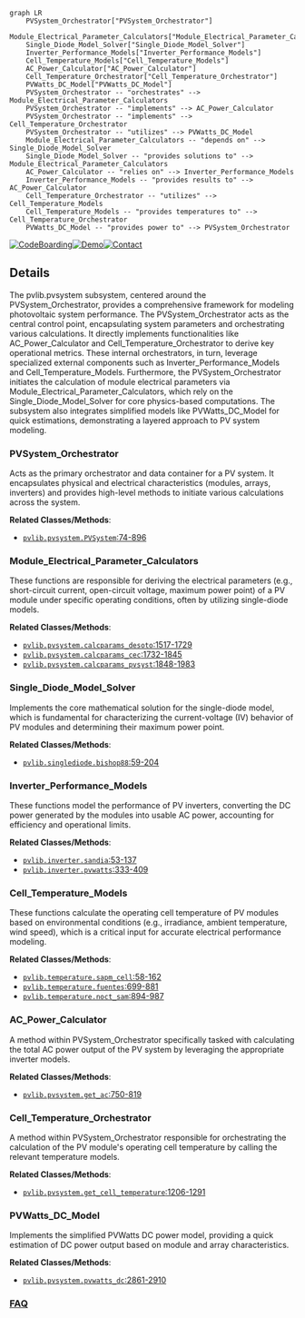 ```mermaid
graph LR
    PVSystem_Orchestrator["PVSystem_Orchestrator"]
    Module_Electrical_Parameter_Calculators["Module_Electrical_Parameter_Calculators"]
    Single_Diode_Model_Solver["Single_Diode_Model_Solver"]
    Inverter_Performance_Models["Inverter_Performance_Models"]
    Cell_Temperature_Models["Cell_Temperature_Models"]
    AC_Power_Calculator["AC_Power_Calculator"]
    Cell_Temperature_Orchestrator["Cell_Temperature_Orchestrator"]
    PVWatts_DC_Model["PVWatts_DC_Model"]
    PVSystem_Orchestrator -- "orchestrates" --> Module_Electrical_Parameter_Calculators
    PVSystem_Orchestrator -- "implements" --> AC_Power_Calculator
    PVSystem_Orchestrator -- "implements" --> Cell_Temperature_Orchestrator
    PVSystem_Orchestrator -- "utilizes" --> PVWatts_DC_Model
    Module_Electrical_Parameter_Calculators -- "depends on" --> Single_Diode_Model_Solver
    Single_Diode_Model_Solver -- "provides solutions to" --> Module_Electrical_Parameter_Calculators
    AC_Power_Calculator -- "relies on" --> Inverter_Performance_Models
    Inverter_Performance_Models -- "provides results to" --> AC_Power_Calculator
    Cell_Temperature_Orchestrator -- "utilizes" --> Cell_Temperature_Models
    Cell_Temperature_Models -- "provides temperatures to" --> Cell_Temperature_Orchestrator
    PVWatts_DC_Model -- "provides power to" --> PVSystem_Orchestrator
```

[![CodeBoarding](https://img.shields.io/badge/Generated%20by-CodeBoarding-9cf?style=flat-square)](https://github.com/CodeBoarding/GeneratedOnBoardings)[![Demo](https://img.shields.io/badge/Try%20our-Demo-blue?style=flat-square)](https://www.codeboarding.org/demo)[![Contact](https://img.shields.io/badge/Contact%20us%20-%20contact@codeboarding.org-lightgrey?style=flat-square)](mailto:contact@codeboarding.org)

## Details

The pvlib.pvsystem subsystem, centered around the PVSystem_Orchestrator, provides a comprehensive framework for modeling photovoltaic system performance. The PVSystem_Orchestrator acts as the central control point, encapsulating system parameters and orchestrating various calculations. It directly implements functionalities like AC_Power_Calculator and Cell_Temperature_Orchestrator to derive key operational metrics. These internal orchestrators, in turn, leverage specialized external components such as Inverter_Performance_Models and Cell_Temperature_Models. Furthermore, the PVSystem_Orchestrator initiates the calculation of module electrical parameters via Module_Electrical_Parameter_Calculators, which rely on the Single_Diode_Model_Solver for core physics-based computations. The subsystem also integrates simplified models like PVWatts_DC_Model for quick estimations, demonstrating a layered approach to PV system modeling.

### PVSystem_Orchestrator
Acts as the primary orchestrator and data container for a PV system. It encapsulates physical and electrical characteristics (modules, arrays, inverters) and provides high-level methods to initiate various calculations across the system.


**Related Classes/Methods**:

- <a href="https://github.com/pvlib/pvlib-python/blob/main/pvlib/pvsystem.py#L74-L896" target="_blank" rel="noopener noreferrer">`pvlib.pvsystem.PVSystem`:74-896</a>


### Module_Electrical_Parameter_Calculators
These functions are responsible for deriving the electrical parameters (e.g., short-circuit current, open-circuit voltage, maximum power point) of a PV module under specific operating conditions, often by utilizing single-diode models.


**Related Classes/Methods**:

- <a href="https://github.com/pvlib/pvlib-python/blob/main/pvlib/pvsystem.py#L1517-L1729" target="_blank" rel="noopener noreferrer">`pvlib.pvsystem.calcparams_desoto`:1517-1729</a>
- <a href="https://github.com/pvlib/pvlib-python/blob/main/pvlib/pvsystem.py#L1732-L1845" target="_blank" rel="noopener noreferrer">`pvlib.pvsystem.calcparams_cec`:1732-1845</a>
- <a href="https://github.com/pvlib/pvlib-python/blob/main/pvlib/pvsystem.py#L1848-L1983" target="_blank" rel="noopener noreferrer">`pvlib.pvsystem.calcparams_pvsyst`:1848-1983</a>


### Single_Diode_Model_Solver
Implements the core mathematical solution for the single-diode model, which is fundamental for characterizing the current-voltage (IV) behavior of PV modules and determining their maximum power point.


**Related Classes/Methods**:

- <a href="https://github.com/pvlib/pvlib-python/blob/main/pvlib/singlediode.py#L59-L204" target="_blank" rel="noopener noreferrer">`pvlib.singlediode.bishop88`:59-204</a>


### Inverter_Performance_Models
These functions model the performance of PV inverters, converting the DC power generated by the modules into usable AC power, accounting for efficiency and operational limits.


**Related Classes/Methods**:

- <a href="https://github.com/pvlib/pvlib-python/blob/main/pvlib/inverter.py#L53-L137" target="_blank" rel="noopener noreferrer">`pvlib.inverter.sandia`:53-137</a>
- <a href="https://github.com/pvlib/pvlib-python/blob/main/pvlib/inverter.py#L333-L409" target="_blank" rel="noopener noreferrer">`pvlib.inverter.pvwatts`:333-409</a>


### Cell_Temperature_Models
These functions calculate the operating cell temperature of PV modules based on environmental conditions (e.g., irradiance, ambient temperature, wind speed), which is a critical input for accurate electrical performance modeling.


**Related Classes/Methods**:

- <a href="https://github.com/pvlib/pvlib-python/blob/main/pvlib/temperature.py#L58-L162" target="_blank" rel="noopener noreferrer">`pvlib.temperature.sapm_cell`:58-162</a>
- <a href="https://github.com/pvlib/pvlib-python/blob/main/pvlib/temperature.py#L699-L881" target="_blank" rel="noopener noreferrer">`pvlib.temperature.fuentes`:699-881</a>
- <a href="https://github.com/pvlib/pvlib-python/blob/main/pvlib/temperature.py#L894-L987" target="_blank" rel="noopener noreferrer">`pvlib.temperature.noct_sam`:894-987</a>


### AC_Power_Calculator
A method within PVSystem_Orchestrator specifically tasked with calculating the total AC power output of the PV system by leveraging the appropriate inverter models.


**Related Classes/Methods**:

- <a href="https://github.com/pvlib/pvlib-python/blob/main/pvlib/pvsystem.py#L750-L819" target="_blank" rel="noopener noreferrer">`pvlib.pvsystem.get_ac`:750-819</a>


### Cell_Temperature_Orchestrator
A method within PVSystem_Orchestrator responsible for orchestrating the calculation of the PV module's operating cell temperature by calling the relevant temperature models.


**Related Classes/Methods**:

- <a href="https://github.com/pvlib/pvlib-python/blob/main/pvlib/pvsystem.py#L1206-L1291" target="_blank" rel="noopener noreferrer">`pvlib.pvsystem.get_cell_temperature`:1206-1291</a>


### PVWatts_DC_Model
Implements the simplified PVWatts DC power model, providing a quick estimation of DC power output based on module and array characteristics.


**Related Classes/Methods**:

- <a href="https://github.com/pvlib/pvlib-python/blob/main/pvlib/pvsystem.py#L2861-L2910" target="_blank" rel="noopener noreferrer">`pvlib.pvsystem.pvwatts_dc`:2861-2910</a>




### [FAQ](https://github.com/CodeBoarding/GeneratedOnBoardings/tree/main?tab=readme-ov-file#faq)